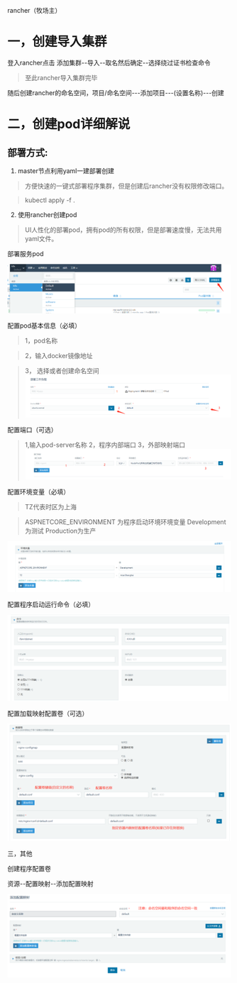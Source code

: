 rancher（牧场主）

# 一，创建导入集群

登入rancher点击 添加集群--导入--取名然后确定--选择绕过证书检查命令

> 至此rancher导入集群完毕


随后创建rancher的命名空间，项目/命名空间---添加项目---(设置名称)---创建


# 二，创建pod详细解说

## 部署方式:
1. master节点利用yaml一建部署创建

> 方便快速的一键式部署程序集群，但是创建后rancher没有权限修改端口。

> kubectl apply -f .

2. 使用rancher创建pod 

> UI人性化的部署pod，拥有pod的所有权限，但是部署速度慢，无法共用yaml文件。

部署服务pod

![](images/c1.png)

配置pod基本信息（必填）
> 1，pod名称 

> 2，输入docker镜像地址 

> 3， 选择或者创建命名空间
![](images/c2.png)

配置端口（可选）
> 1,输入pod-server名称 2，程序内部端口 3，外部映射端口
![](images/c3.jpg)

配置环境变量（必填）

> TZ代表时区为上海

> ASPNETCORE_ENVIRONMENT 为程序启动环境环境变量 
> Development为测试 
> Production为生产

![](images/c4.png)

配置程序启动运行命令（必填）

![](images/c5.png)


配置加载映射配置卷（可选）

![](images/c6.png)

三，其他

创建程序配置卷

资源--配置映射--添加配置映射

![](images/c7.png)




